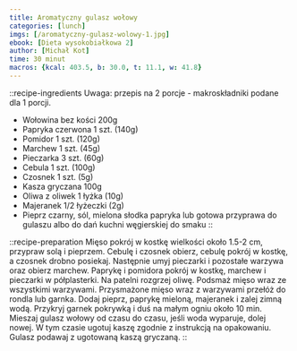 ```yaml
---
title: Aromatyczny gulasz wołowy
categories: [lunch]
imgs: [/aromatyczny-gulasz-wolowy-1.jpg]
ebook: [Dieta wysokobiałkowa 2]
author: [Michał Kot]
time: 30 minut
macros: {kcal: 403.5, b: 30.0, t: 11.1, w: 41.8}
---
```


::recipe-ingredients
Uwaga: przepis na 2 porcje - makroskładniki podane dla 1 porcji.
- Wołowina bez kości 200g
- Papryka czerwona 1 szt. (140g)
- Pomidor 1 szt. (120g)
- Marchew 1 szt. (45g)
- Pieczarka 3 szt. (60g)
- Cebula 1 szt. (100g)
- Czosnek 1 szt. (5g)
- Kasza gryczana 100g
- Oliwa z oliwek 1 łyżka (10g)
- Majeranek 1/2 łyżeczki (2g)
- Pieprz czarny, sól, mielona słodka papryka lub gotowa przyprawa do gulaszu albo do dań kuchni węgierskiej do smaku
::

::recipe-preparation
Mięso pokrój w kostkę wielkości około 1.5-2 cm, przypraw solą i pieprzem. Cebulę i czosnek obierz, cebulę pokrój w kostkę, a czosnek drobno posiekaj. Następnie umyj pieczarki i pozostałe warzywa oraz obierz marchew. Paprykę i pomidora pokrój w kostkę, marchew i pieczarki w półplasterki. Na patelni rozgrzej oliwę. Podsmaż mięso wraz ze wszystkimi warzywami. Przysmażone mięso wraz z warzywami przełóż do rondla lub garnka. Dodaj pieprz, paprykę mieloną, majeranek i zalej zimną wodą. Przykryj garnek pokrywką i duś na małym ogniu około 10 min. Mieszaj gulasz wołowy od czasu do czasu, jeśli woda wyparuje, dolej nowej. W tym czasie ugotuj kaszę zgodnie z instrukcją na opakowaniu. Gulasz podawaj z ugotowaną kaszą gryczaną.
::